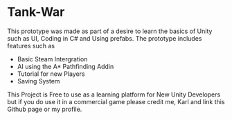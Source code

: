 # Tank-War
 This prototype was made as part of a desire to learn the basics of Unity such as UI, Coding in C# and Using prefabs.
 The prototype includes features such as
 - Basic Steam Intergration
 - AI using the A* Pathfinding Addin
 - Tutorial for new Players
 - Saving System
 
 This Project is Free to use as a learning platform for New Unity Developers but if you do use it in a commercial game please credit
 me, Karl and link this Github page or my profile.
